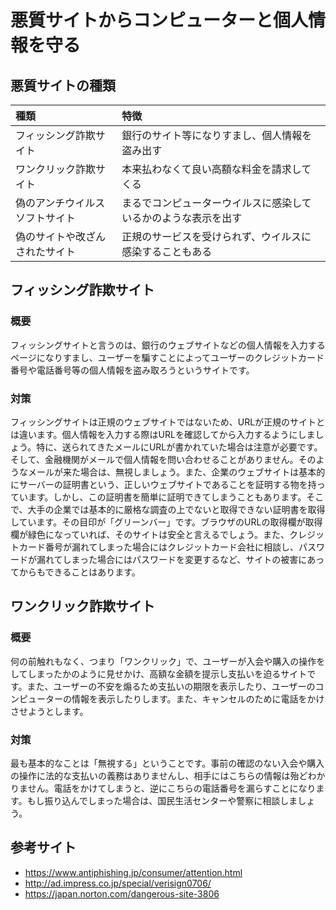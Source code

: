 # 悪質サイトからコンピューターと個人情報を守る

## 悪質サイトの種類
| 種類 | 特徴 |
|:-|:-|
| フィッシング詐欺サイト | 銀行のサイト等になりすまし、個人情報を盗み出す |
| ワンクリック詐欺サイト | 本来払わなくて良い高額な料金を請求してくる |
| 偽のアンチウイルスソフトサイト | まるでコンピューターウイルスに感染しているかのような表示を出す |
| 偽のサイトや改ざんされたサイト | 正規のサービスを受けられず、ウイルスに感染することもある |

## フィッシング詐欺サイト

### 概要
フィッシングサイトと言うのは、銀行のウェブサイトなどの個人情報を入力するページになりすまし、ユーザーを騙すことによってユーザーのクレジットカード番号や電話番号等の個人情報を盗み取ろうというサイトです。

### 対策
フィッシングサイトは正規のウェブサイトではないため、URLが正規のサイトとは違います。個人情報を入力する際はURLを確認してから入力するようにしましょう。特に、送られてきたメールにURLが書かれていた場合は注意が必要です。そして、金融機関がメールで個人情報を問い合わせることがありません。そのようなメールが来た場合は、無視しましょう。また、企業のウェブサイトは基本的にサーバーの証明書という、正しいウェブサイトであることを証明する物を持っています。しかし、この証明書を簡単に証明できてしまうこともあります。そこで、大手の企業では基本的に厳格な調査の上でないと取得できない証明書を取得しています。その目印が「グリーンバー」です。ブラウザのURLの取得欄が取得欄が緑色になっていれば、そのサイトは安全と言えるでしょう。また、クレジットカード番号が漏れてしまった場合にはクレジットカード会社に相談し、パスワードが漏れてしまった場合にはパスワードを変更するなど、サイトの被害にあってからもできることはあります。

## ワンクリック詐欺サイト

### 概要
何の前触れもなく、つまり「ワンクリック」で、ユーザーが入会や購入の操作をしてしまったかのように見せかけ、高額な金額を提示し支払いを迫るサイトです。また、ユーザーの不安を煽るため支払いの期限を表示したり、ユーザーのコンピューターの情報を表示したりします。また、キャンセルのために電話をかけさせようとします。

### 対策
最も基本的なことは「無視する」ということです。事前の確認のない入会や購入の操作に法的な支払いの義務はありませんし、相手にはこちらの情報は殆どわかりません。電話をかけてしまうと、逆にこちらの電話番号を漏らすことになります。もし振り込んでしまった場合は、国民生活センターや警察に相談しましょう。

## 参考サイト
- https://www.antiphishing.jp/consumer/attention.html
- http://ad.impress.co.jp/special/verisign0706/
- https://japan.norton.com/dangerous-site-3806
